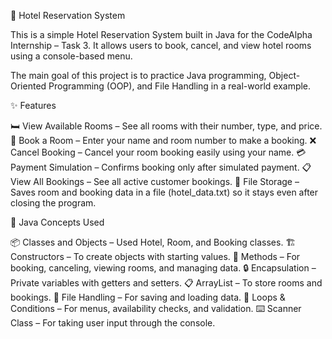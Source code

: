 🏨 Hotel Reservation System 

This is a simple Hotel Reservation System built in Java for the CodeAlpha Internship – Task 3.
It allows users to book, cancel, and view hotel rooms using a console-based menu.

The main goal of this project is to practice Java programming, Object-Oriented Programming (OOP), and File Handling in a real-world example.

✨ Features

🛏️ View Available Rooms – See all rooms with their number, type, and price.
🛒 Book a Room – Enter your name and room number to make a booking.
❌ Cancel Booking – Cancel your room booking easily using your name.
💳 Payment Simulation – Confirms booking only after simulated payment.
📋 View All Bookings – See all active customer bookings.
💾 File Storage – Saves room and booking data in a file (hotel_data.txt) so it stays even after closing the program.

🧠 Java Concepts Used

📦 Classes and Objects – Used Hotel, Room, and Booking classes.
🏗️ Constructors – To create objects with starting values.
🧩 Methods – For booking, canceling, viewing rooms, and managing data.
🔒 Encapsulation – Private variables with getters and setters.
📋 ArrayList – To store rooms and bookings.
💾 File Handling – For saving and loading data.
🔁 Loops & Conditions – For menus, availability checks, and validation.
⌨️ Scanner Class – For taking user input through the console.
